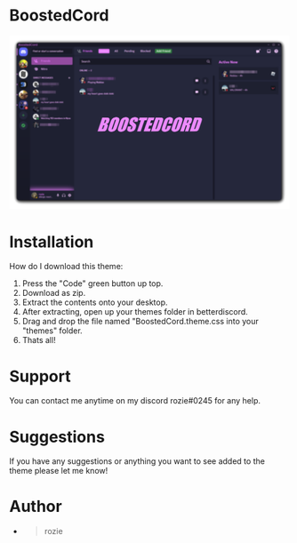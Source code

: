 # BoostedCord
![boostedcordexample](https://github.com/RozieDev/BoostedCord/blob/main/Addons/this2.png)

# Installation 
How do I download this theme:
1. Press the "Code" green button up top.
2. Download as zip.
3. Extract the contents onto your desktop.
4. After extracting, open up your themes folder in betterdiscord.
5. Drag and drop the file named "BoostedCord.theme.css into your "themes" folder.
6. Thats all!

# Support
You can contact me anytime on my discord rozie#0245 for any help.

# Suggestions
If you have any suggestions or anything you want to see added to the theme please let me know!

# Author
- > rozie
